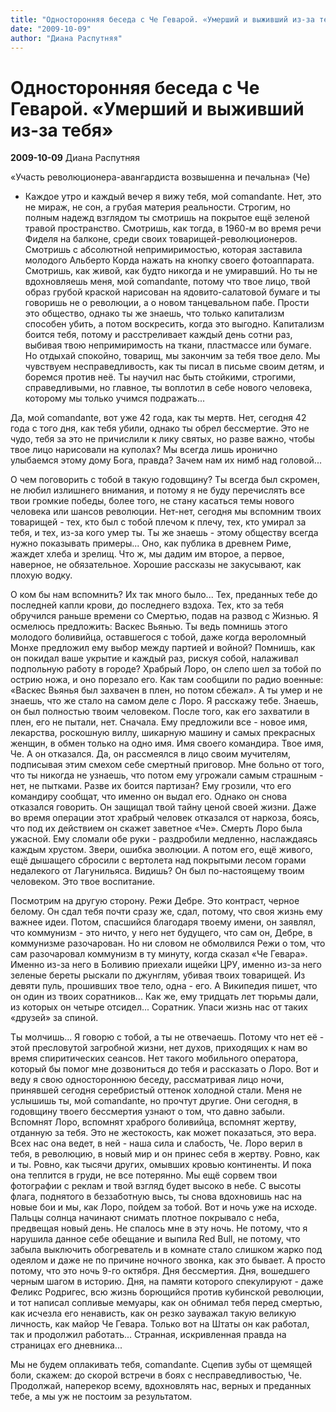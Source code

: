 ```yaml
---
title: "Односторонняя беседа с Че Геварой. «Умерший и выживший из-за тебя»"
date: "2009-10-09"
author: "Диана Распутняя"
---
```


# Односторонняя беседа с Че Геварой. «Умерший и выживший из-за тебя»

**2009-10-09** Диана Распутняя

«Участь революционера-авангардиста возвышенна и печальна» (Че)

 - Каждое утро и каждый вечер я вижу тебя, мой comandante. Нет, это не мираж, не сон, а грубая материя реальности. Строгим, но полным надежд взглядом ты смотришь на покрытое ещё зеленой травой пространство. Смотришь, как тогда, в 1960-м во время речи Фиделя на балконе, среди своих товарищей-революционеров. Смотришь с абсолютной непримиримостью, которая заставила молодого Альберто Корда нажать на кнопку своего фотоаппарата. Смотришь, как живой, как будто никогда и не умиравший. Но ты не вдохновляешь меня, мой comandante, потому что твое лицо, твой образ грубой краской нарисован на ядовито-салатовой бумаге и ты говоришь не о революции, а о новом танцевальном пабе. Прости это общество, однако ты же знаешь, что только капитализм способен убить, а потом воскресить, когда это выгодно. Капитализм боится тебя, потому и расстреливает каждый день сотни раз, выбивая твою непримиримость на ткани, пластмассе или бумаге. Но отдыхай спокойно, товарищ, мы закончим за тебя твое дело. Мы чувствуем несправедливость, как ты писал в письме своим детям, и боремся против неё. Ты научил нас быть стойкими, строгими, справедливыми, но главное, ты воплотил в себе нового человека, которому мы только учимся подражать...

Да, мой comandante, вот уже 42 года, как ты мертв. Нет, сегодня 42 года с того дня, как тебя убили, однако ты обрел бессмертие. Это не чудо, тебя за это не причислили к лику святых, но разве важно, чтобы твое лицо нарисовали на куполах? Мы всегда лишь иронично улыбаемся этому дому Бога, правда? Зачем нам их нимб над головой...

О чем поговорить с тобой в такую годовщину? Ты всегда был скромен, не любил излишнего внимания, и потому я не буду перечислять все твои громкие победы, более того, не стану касаться темы нового человека или шансов революции. Нет-нет, сегодня мы вспомним твоих товарищей - тех, кто был с тобой плечом к плечу, тех, кто умирал за тебя, и тех, из-за кого умер ты. Ты же знаешь - этому обществу всегда нужно показывать примеры... Оно, как публика в древнем Риме, жаждет хлеба и зрелищ. Что ж, мы дадим им второе, а первое, наверное, не обязательное. Хорошие рассказы не закусывают, как плохую водку.

О ком бы нам вспомнить? Их так много было... Тех, преданных тебе до последней капли крови, до последнего вздоха. Тех, кто за тебя обручился раньше времени со Смертью, подав на развод с Жизнью. Я осмелюсь предложить: Васкес Вьянью. Ты ведь помнишь этого молодого боливийца, оставшегося с тобой, даже когда вероломный Монхе предложил ему выбор между партией и войной? Помнишь, как он покидал ваше укрытие и каждый раз, рискуя собой, налаживал подпольную работу в городе? Храбрый Лоро, он слепо шел за тобой по острию ножа, и оно порезало его. Как там сообщили по радио военные: «Васкес Вьянья был захвачен в плен, но потом сбежал». А ты умер и не знаешь, что же стало на самом деле с Лоро. Я расскажу тебе. Знаешь, он был полностью твоим человеком. После того, как его захватили в плен, его не пытали, нет. Сначала. Ему предложили все - новое имя, лекарства, роскошную виллу, шикарную машину и самых прекрасных женщин, в обмен только на одно имя. Имя своего командира. Твое имя, Че. А он отказался. Да, он рассмеялся в лицо своим мучителям, подписывая этим смехом себе смертный приговор. Мне больно от того, что ты никогда не узнаешь, что потом ему угрожали самым страшным - нет, не пытками. Разве их боится партизан? Ему грозили, что его командиру сообщат, что именно он выдал его. Однако он снова отказался говорить. Он защищал твой тайну ценой своей жизни. Даже во время операции этот храбрый человек отказался от наркоза, боясь, что под их действием он скажет заветное «Че». Смерть Лоро была ужасной. Ему сломали обе руки - раздробили медленно, наслаждаясь каждым хрустом. Звери, ошибка эволюции. А потом его, ещё живого, ещё дышащего сбросили с вертолета над покрытыми лесом горами недалекого от Лагунильяса. Видишь? Он был по-настоящему твоим человеком. Это твое воспитание.

Посмотрим на другую сторону. Режи Дебре. Это контраст, черное белому. Он сдал тебя почти сразу же, сдал, потому, что своя жизнь ему важнее идеи. Потом, спасшийся благодаря твоему имени, он заявлял, что коммунизм - это ничто, у него нет будущего, что сам он, Дебре, в коммунизме разочарован. Но ни словом не обмолвился Режи о том, что сам разочаровал коммунизм в ту минуту, когда сказал «Че Гевара». Именно из-за него в Боливию приехали ищейки ЦРУ, именно из-за него зеленые береты рыскали по джунглям, убивая твоих товарищей. Из девяти пуль, прошивших твое тело, одна - его. А Википедия пишет, что он один из твоих соратников... Как же, ему тридцать лет тюрьмы дали, из которых он четыре отсидел... Соратник. Упаси жизнь нас от таких «друзей» за спиной.

Ты молчишь... Я говорю с тобой, а ты не отвечаешь. Потому что нет её - этой пресловутой загробной жизни, нет духов, приходящих к нам во время спиритических сеансов. Нет такого мобильного оператора, который бы помог мне дозвониться до тебя и рассказать о Лоро. Вот и веду я свою одностороннюю беседу, рассматривая лицо ночи, принявшей сегодня серебристый оттенок холодной стали. Меня не услышишь ты, мой comandante, но прочтут другие. Они сегодня, в годовщину твоего бессмертия узнают о том, что давно забыли. Вспомнят Лоро, вспомнят храброго боливийца, вспомнят жертву, отданную за тебя. Это не жестокость, как может показаться, это вера. Всех нас она ведет, в ней - наша сила и слабость, Че. Лоро верил в тебя, в революцию, в новый мир и он принес себя в жертву. Ровно, как и ты. Ровно, как тысячи других, омывших кровью континенты. И пока она теплится в груди, не все потерянно. Мы ещё сорвем твои фотографии с реклам и твой взгляд будет высоко в небе. С высоты флага, поднятого в беззаботную высь, ты снова вдохновишь нас на новые бои и мы, как Лоро, пойдем за тобой. Вот и ночь уже на исходе. Пальцы солнца начинают снимать плотное покрывало с неба, предвещая новый день. Не спалось мне в эту ночь. Не потому, что я нарушила данное себе обещание и выпила Red Bull, не потому, что забыла выключить обогреватель и в комнате стало слишком жарко под одеялом и даже не по причине ночного звонка, как это бывает. А просто потому, что это ночь 9-го октября. Дня бессмертия. Дня, вошедшего черным шагом в историю. Дня, на памяти которого спекулируют - даже Феликс Родригес, всю жизнь борющийся против кубинской революции, и тот написал сопливые мемуары, как он обнимал тебя перед смертью, как исчезла его ненависть, как он резко зауважал такую великую личность, как майор Че Гевара. Только вот на Штаты он как работал, так и продолжил работать... Странная, искривленная правда на страницах его дневника...

Мы не будем оплакивать тебя, comаndаnte. Сцепив зубы от щемящей боли, скажем: до скорой встречи в боях с несправедливостью, Че. Продолжай, наперекор всему, вдохновлять нас, верных и преданных тебе, а мы уж не постоим за результатом.